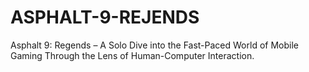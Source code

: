 # ASPHALT-9-REJENDS
Asphalt 9: Regends – A Solo Dive into the Fast-Paced World of Mobile Gaming Through the Lens of Human-Computer Interaction.
